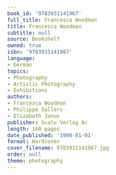 ```yaml
---
book_id: '9783931141967'
full_title: Francesca Woodman
title: Francesca Woodman
subtitle: null
source: Bookshelf
owned: true
isbn: '9783931141967'
language:
- German
topics:
- Photography
- Artistic Photography
- Exhibitions
authors:
- Francesca Woodman
- Philippe Sollers
- Elizabeth Janus
publisher: Scalo Verlag Ac
length: 160 pages
date_published: '1998-01-01'
format: Hardcover
cover_filename: 9783931141967.jpg
order: null
theme: photography
---
```


